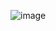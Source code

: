 ![image](https://github.com/Koreswapnil/cart-project-using-redux/assets/106470748/bb0dae10-0179-41c2-b6e2-cf22b0ed1f51)
